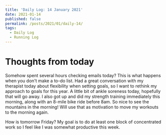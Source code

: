 ```yaml
---
title: 'Daily Log: 14 January 2021'
date: 2021-01-14
published: false
permalink: /posts/2021/01/daily-14/
tags:
  - Daily Log
  - Running Log
---
```


# Thoughts from today
Somehow spent several hours checking emails today? This is what happens when you don't make a to-do list. Had a great conversation with my therapist today about flexibility when setting goals, so I want to rethink my approach to goals for this year. A little bit of ankle soreness today, hopefully that will go away. I also got up and did my strength training immediately this morning, along with an 8-mile bike ride before 8am. So nice to see the mountains in the morning! Will use that as motivation to move my workouts to the morning again.

How is tomorrow Friday? My goal is to do at least one block of concentrated work so I feel like I was somewhat productive this week.
